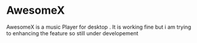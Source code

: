 # AwesomeX
AwesomeX is a music Player for desktop . 
It is working fine but i am trying to enhancing the feature so still under developement
